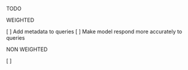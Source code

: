TODO

WEIGHTED

[ ] Add metadata to queries
[ ] Make model respond more accurately to queries

NON WEIGHTED

[ ] 